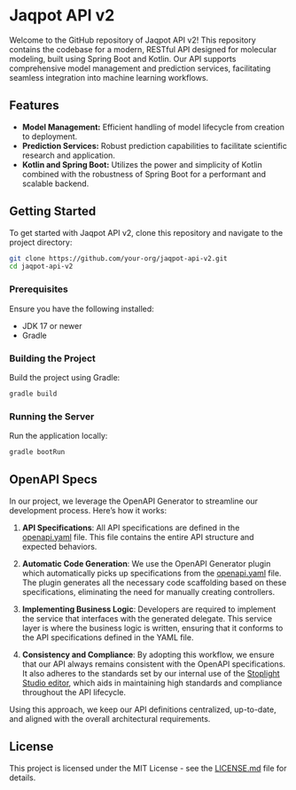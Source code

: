 
# Jaqpot API v2

Welcome to the GitHub repository of Jaqpot API v2! This repository contains the codebase for a modern, RESTful API designed for molecular modeling, built using Spring Boot and Kotlin. Our API supports comprehensive model management and prediction services, facilitating seamless integration into machine learning workflows.

## Features
- **Model Management:** Efficient handling of model lifecycle from creation to deployment.
- **Prediction Services:** Robust prediction capabilities to facilitate scientific research and application.
- **Kotlin and Spring Boot:** Utilizes the power and simplicity of Kotlin combined with the robustness of Spring Boot for a performant and scalable backend.

## Getting Started
To get started with Jaqpot API v2, clone this repository and navigate to the project directory:
```bash
git clone https://github.com/your-org/jaqpot-api-v2.git
cd jaqpot-api-v2
```

### Prerequisites
Ensure you have the following installed:
- JDK 17 or newer
- Gradle

### Building the Project
Build the project using Gradle:
```bash
gradle build
```

### Running the Server
Run the application locally:
```bash
gradle bootRun
```

## OpenAPI Specs

In our project, we leverage the OpenAPI Generator to streamline our development process. Here’s how it works:

1. **API Specifications**: All API specifications are defined in the [openapi.yaml](src/main/resources/openapi.yaml) file. This file contains the entire API structure and expected behaviors.

2. **Automatic Code Generation**: We use the OpenAPI Generator plugin which automatically picks up specifications from the [openapi.yaml](src/main/resources/openapi.yaml) file. The plugin generates all the necessary code scaffolding based on these specifications, eliminating the need for manually creating controllers.

3. **Implementing Business Logic**: Developers are required to implement the service that interfaces with the generated delegate. This service layer is where the business logic is written, ensuring that it conforms to the API specifications defined in the YAML file.

4. **Consistency and Compliance**: By adopting this workflow, we ensure that our API always remains consistent with the OpenAPI specifications. It also adheres to the standards set by our internal use of the [Stoplight Studio editor](https://upcintua.stoplight.io/studio/jaqpot?importFiles=true), which aids in maintaining high standards and compliance throughout the API lifecycle.

Using this approach, we keep our API definitions centralized, up-to-date, and aligned with the overall architectural requirements.


## License
This project is licensed under the MIT License - see the [LICENSE.md](LICENSE.md) file for details.


